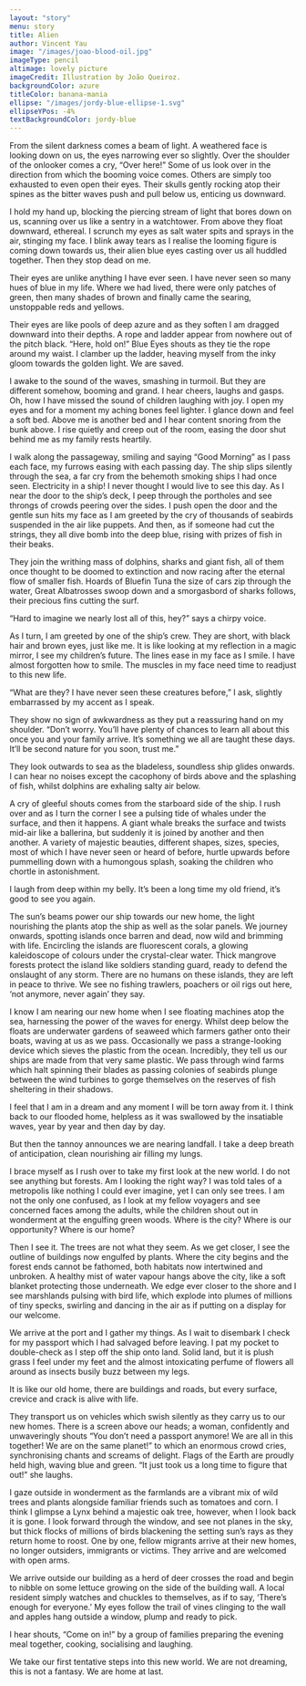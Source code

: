 ```yaml
---
layout: "story"
menu: story
title: Alien
author: Vincent Yau
image: "/images/joao-blood-oil.jpg"
imageType: pencil
altimage: lovely picture
imageCredit: Illustration by João Queiroz.
backgroundColor: azure
titleColor: banana-mania
ellipse: "/images/jordy-blue-ellipse-1.svg"
ellipseYPos: -4%
textBackgroundColor: jordy-blue
---
```



From the silent darkness comes a beam of light. A weathered face is looking down on us, the eyes narrowing ever so slightly. Over the shoulder of the onlooker comes a cry, “Over here!” Some of us look over in the direction from which the booming voice comes. Others are simply too exhausted to even open their eyes. Their skulls gently rocking atop their spines as the bitter waves push and pull below us, enticing us downward. 

I hold my hand up, blocking the piercing stream of light that bores down on us, scanning over us like a sentry in a watchtower. From above they float downward, ethereal. I scrunch my eyes as salt water spits and sprays in the air, stinging my face. I blink away tears as I realise the looming figure is coming down towards us, their alien blue eyes casting over us all huddled together. Then they stop dead on me. 

Their eyes are unlike anything I have ever seen. I have never seen so many hues of blue in my life. Where we had lived, there were only patches of green, then many shades of brown and finally came the searing, unstoppable reds and yellows. 

Their eyes are like pools of deep azure and as they soften I am dragged downward into their depths. A rope and ladder appear from nowhere out of the pitch black. “Here, hold on!” Blue Eyes shouts as they tie the rope around my waist. I clamber up the ladder, heaving myself from the inky gloom towards the golden light. We are saved. 

I awake to the sound of the waves, smashing in turmoil. But they are different somehow, booming and grand. I hear cheers, laughs and gasps. Oh, how I have missed the sound of children laughing with joy. I open my eyes and for a moment my aching bones feel lighter. I glance down and feel a soft bed. Above me is another bed and I hear content snoring from the bunk above. I rise quietly and creep out of the room, easing the door shut behind me as my family rests heartily. 

I walk along the passageway, smiling and saying “Good Morning” as I pass each face, my furrows easing with each passing day. The ship slips silently through the sea, a far cry from the behemoth smoking ships I had once seen. Electricity in a ship! I never thought I would live to see this day. As I near the door to the ship’s deck, I peep through the portholes and see throngs of crowds peering over the sides. I push open the door and the gentle sun hits my face as I am greeted by the cry of thousands of seabirds suspended in the air like puppets. And then, as if someone had cut the strings, they all dive bomb into the deep blue, rising with prizes of fish in their beaks. 

They join the writhing mass of dolphins, sharks and giant fish, all of them once thought to be doomed to extinction and now racing after the eternal flow of smaller fish. Hoards of Bluefin Tuna the size of cars zip through the water, Great Albatrosses swoop down and a smorgasbord of sharks follows, their precious fins cutting the surf. 

“Hard to imagine we nearly lost all of this, hey?” says a chirpy voice. 

As I turn, I am greeted by one of the ship’s crew. They are short, with black hair and brown eyes, just like me. It is like looking at my reflection in a magic mirror, I see my children’s future. The lines ease in my face as I smile. I have almost forgotten how to smile. The muscles in my face need time to readjust to this new life. 

“What are they? I have never seen these creatures before,” I ask, slightly embarrassed by my accent as I speak. 

They show no sign of awkwardness as they put a reassuring hand on my shoulder. “Don’t worry. You’ll have plenty of chances to learn all about this once you and your family arrive. It’s something we all are taught these days. It’ll be second nature for you soon, trust me.” 

They look outwards to sea as the bladeless, soundless ship glides onwards. I can hear no noises except the cacophony of birds above and the splashing of fish, whilst dolphins are exhaling salty air below. 

A cry of gleeful shouts comes from the starboard side of the ship. I rush over and as I turn the corner I see a pulsing tide of whales under the surface, and then it happens. A giant whale breaks the surface and twists mid-air like a ballerina, but suddenly it is joined by another and then another. A variety of majestic beauties, different shapes, sizes, species, most of which I have never seen or heard of before, hurtle upwards before pummelling down with a humongous splash, soaking the children who chortle in astonishment. 

I laugh from deep within my belly. It’s been a long time my old friend, it’s good to see you again.

The sun’s beams power our ship towards our new home, the light nourishing the plants atop the ship as well as the solar panels. We journey onwards, spotting islands once barren and dead, now wild and brimming with life. Encircling the islands are fluorescent corals, a glowing kaleidoscope of colours under the crystal-clear water. Thick mangrove forests protect the island like soldiers standing guard, ready to defend the onslaught of any storm. There are no humans on these islands, they are left in peace to thrive. We see no fishing trawlers, poachers or oil rigs out here, ‘not anymore, never again’ they say. 

I know I am nearing our new home when I see floating machines atop the sea, harnessing the power of the waves for energy. Whilst deep below the floats are underwater gardens of seaweed which farmers gather onto their boats, waving at us as we pass. Occasionally we pass a strange-looking device which sieves the plastic from the ocean. Incredibly, they tell us our ships are made from that very same plastic. We pass through wind farms which halt spinning their blades as passing colonies of seabirds plunge between the wind turbines to gorge themselves on the reserves of fish sheltering in their shadows. 

I feel that I am in a dream and any moment I will be torn away from it. I think back to our flooded home, helpless as it was swallowed by the insatiable waves, year by year and then day by day. 

But then the tannoy announces we are nearing landfall. I take a deep breath of anticipation, clean nourishing air filling my lungs. 

I brace myself as I rush over to take my first look at the new world. I do not see anything but forests. Am I looking the right way? I was told tales of a metropolis like nothing I could ever imagine, yet I can only see trees. I am not the only one confused, as I look at my fellow voyagers and see concerned faces among the adults, while the children shout out in wonderment at the engulfing green woods. Where is the city? Where is our opportunity? Where is our home? 

Then I see it. The trees are not what they seem. As we get closer, I see the outline of buildings now engulfed by plants. Where the city begins and the forest ends cannot be fathomed, both habitats now intertwined and unbroken. A healthy mist of water vapour hangs above the city, like a soft blanket protecting those underneath. We edge ever closer to the shore and I see marshlands pulsing with bird life, which explode into plumes of millions of tiny specks, swirling and dancing in the air as if putting on a display for our welcome.

We arrive at the port and I gather my things. As I wait to disembark I check for my passport which I had salvaged before leaving. I pat my pocket to double-check as I step off the ship onto land. Solid land, but it is plush grass I feel under my feet and the almost intoxicating perfume of flowers all around as insects busily buzz between my legs. 

It is like our old home, there are buildings and roads, but every surface, crevice and crack is alive with life. 

They transport us on vehicles which swish silently as they carry us to our new homes. There is a screen above our heads; a woman, confidently and unwaveringly shouts “You don’t need a passport anymore! We are all in this together! We are on the same planet!” to which an enormous crowd cries, synchronising chants and screams of delight. Flags of the Earth are proudly held high, waving blue and green. “It just took us a long time to figure that out!” she laughs. 

I gaze outside in wonderment as the farmlands are a vibrant mix of wild trees and plants alongside familiar friends such as tomatoes and corn. I think I glimpse a Lynx behind a majestic oak tree, however, when I look back it is gone. I look forward through the window, and see not planes in the sky, but thick flocks of millions of birds blackening the setting sun’s rays as they return home to roost. 
One by one, fellow migrants arrive at their new homes, no longer outsiders, immigrants or victims. They arrive and are welcomed with open arms. 

We arrive outside our building as a herd of deer crosses the road and begin to nibble on some lettuce growing on the side of the building wall. A local resident simply watches and chuckles to themselves, as if to say, ‘There’s enough for everyone.’ My eyes follow the trail of vines clinging to the wall and apples hang outside a window, plump and ready to pick. 

I hear shouts, “Come on in!” by a group of families preparing the evening meal together, cooking, socialising and laughing. 

We take our first tentative steps into this new world. We are not dreaming, this is not a fantasy. We are home at last.

